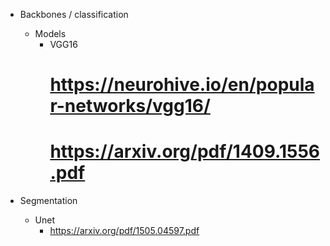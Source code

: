 - Backbones / classification
  - Models
    - VGG16
      # https://neurohive.io/en/popular-networks/vgg16/
      # https://arxiv.org/pdf/1409.1556.pdf

- Segmentation
  - Unet
    - https://arxiv.org/pdf/1505.04597.pdf
